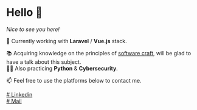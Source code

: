 # Hello 👋

_Nice to see you here!_

🏢 Currently working with **Laravel** / **Vue.js** stack.   

📚 Acquiring knowledge on the principles of [software craft](https://manifesto.softwarecraftsmanship.org/), will be glad to have a talk about this subject.   
🧑‍💻 Also practicing **Python** & **Cybersecurity**.   
   
📫 Feel free to use the platforms below to contact me.

[# Linkedin](https://www.linkedin.com/in/daniel-cadeau-dev/)    
[# Mail](mailto:daniel.cadeau@proton.me)    
